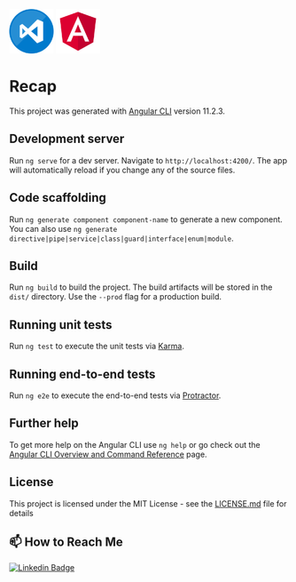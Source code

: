 <img src="images/VisualStudioCodeLogo.png" alt="Logo" width="80" height="80">
<img src="images/angular.png" alt="Logo" width="80" height="80">

# Recap

This project was generated with [Angular CLI](https://github.com/angular/angular-cli) version 11.2.3.

## Development server

Run `ng serve` for a dev server. Navigate to `http://localhost:4200/`. The app will automatically reload if you change any of the source files.

## Code scaffolding

Run `ng generate component component-name` to generate a new component. You can also use `ng generate directive|pipe|service|class|guard|interface|enum|module`.

## Build

Run `ng build` to build the project. The build artifacts will be stored in the `dist/` directory. Use the `--prod` flag for a production build.

## Running unit tests

Run `ng test` to execute the unit tests via [Karma](https://karma-runner.github.io).

## Running end-to-end tests

Run `ng e2e` to execute the end-to-end tests via [Protractor](http://www.protractortest.org/).

## Further help

To get more help on the Angular CLI use `ng help` or go check out the [Angular CLI Overview and Command Reference](https://angular.io/cli) page.

## License

This project is licensed under the MIT License - see the [LICENSE.md](https://github.com/CerenSusuz/recap-frontend/blob/main/LICENSE.md) file for details

## 📫 How to Reach Me

[![Linkedin Badge](https://img.shields.io/badge/cerensusuz-follow%20on%20linkedin-blue?style=for-the-badge&logo=linkedin)](https://www.linkedin.com/in/ceren-s-2a70841b3/)

